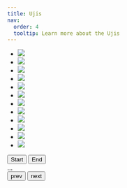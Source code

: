 ```yaml
---
title: Ujis
nav:
  order: 4
  tooltip: Learn more about the Ujis
---
```


<div class="glide">
  <div class="glide__track" data-glide-el="track">
    <ul class="glide__slides">
      <a href="https://www.google.com"><li class="glide__slide"><img src="images/1EthanChan.png"></li></a>
      <li class="glide__slide"><img src="images/2NicholasDang.png"></li>
      <li class="glide__slide"><img src="images/3SeanDupiano.png"></li>
      <li class="glide__slide"><img src="images/4KentHoang.png"></li>
      <li class="glide__slide"><img src="images/5AlexNguyen.png"></li>
      <li class="glide__slide"><img src="images/6Redacted.png"></li>
      <li class="glide__slide"><img src="images/7TraceNguyen.png"></li>
      <li class="glide__slide"><img src="images/8WesleyNguyen.png"></li>
      <li class="glide__slide"><img src="images/9TagSison.png"></li>
      <li class="glide__slide"><img src="images/10JerryTa.png"></li>
      <li class="glide__slide"><img src="images/11KennyT.png"></li>
      <li class="glide__slide"><img src="images/12KennyVo.png"></li>
    </ul>
  </div>
  <div data-glide-el="controls">
  <button data-glide-dir="<<">Start</button>
  <button data-glide-dir=">>">End</button>
</div>
<div class="glide__track" data-glide-el="track">...</div>

  <div class="glide__arrows" data-glide-el="controls">
    <button class="glide__arrow glide__arrow--left" data-glide-dir="<">prev</button>
    <button class="glide__arrow glide__arrow--right" data-glide-dir=">">next</button>
  </div>
</div>

<script>
    const config = {
        type: 'carousel',
        perView: 3
    }
  new Glide('.glide', config).mount()
</script>